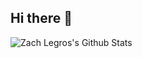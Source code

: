 ## Hi there 👋

<img align="left" alt="Zach Legros's Github Stats" src="https://github-readme-stats.vercel.app/api?username=zachlegros&show_icons=true&theme=gruvbox" />
